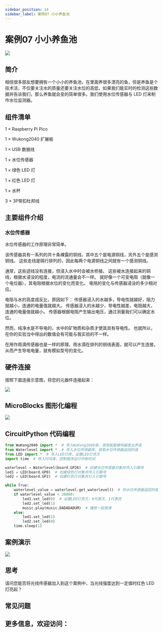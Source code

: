 ```yaml
---
sidebar_position: 14
sidebar_label: 案例07 小小养鱼池
---
```


# 案例07 小小养鱼池

![](https://wiki-media-ef.oss-cn-hongkong.aliyuncs.com//images/wukong2040-inventors-case07-01.png)

## 简介

相信很多朋友想要拥有一个小小的养鱼池，在里面养很多漂亮的鱼，但是养鱼是个技术活，不仅要关注水的质量还要关注水位的高低，如果我们能实时的检测这些数据并告诉我们，那么养鱼就会变的简单很多。我们使用水位传感器与 LED 灯来制作水位监测器。

## 组件清单

1 × Raspberry Pi Pico

1 × Wukong2040 扩展板

1 × USB 数据线

1 × 水位传感器

1 × 绿色 LED 灯

1 × 红色 LED 灯

1 × 水杯

3 × 3P带扣杜邦线

## 主要组件介绍

### 水位传感器

水位传感器的工作原理非常简单。

该传感器具有一系列的共十条裸露的铜线，其中五个是电源铜线，另外五个是感测铜线。 这些走线是隔行排列的，因此每两个电源铜线之间就有一个感测铜线。

通常，这些迹线没有连接，但浸入水中时会被水桥接。 这些被水连接起来的铜线，根据水浸没的程度，电流的流通量会不一样。 就好像一个可变电阻（就像一个电位器），其电阻根据水位的变化而变化。 电阻的变化与传感器浸没的多少相对应。

电阻与水的高度成反比，原因如下： 传感器浸入的水越多，导电性就越好，阻力就越小，连通的电量值就越大。 传感器浸入的水越少，导电性越差，电阻越大，连通的电量值就越小。 传感器根据电阻产生输出电压，通过测量我们可以确定水位。

然而，纯净水是不导电的，水中的矿物质和杂质才使其具有导电性。 也就所以，在你的实验当中得出的数值会有可能与我实验的不一样。

在用作雨滴传感器也是一样的原理，雨水滴在排列的铜线表面，就可以产生连接，从而产生导电电量，就有模拟型号的变化。

## 硬件连接

按照下面连接示意图，将您的元器件连接起来：

![](https://wiki-media-ef.oss-cn-hongkong.aliyuncs.com//images/wukong2040-inventors-case07-05.png)

## MicroBlocks 图形化编程

![](https://wiki-media-ef.oss-cn-hongkong.aliyuncs.com//images/wukong2040-inventors-case05-04.png)

## CircuitPython 代码编程

```python
from WuKong2040 import *  # 导入WuKong2040库，使用板载蜂鸣器发出声音
from Waterlevel import *  # 导入水位传感器库，获取水位传感器返回的值
from LED import *  # 导入LED灯库，设置LED灯亮灭
import time  # 导入时间库，控制程序运行中断时间

waterlevel = Waterlevel(board.GP26)  # 创建水位传感器对象并传入引脚号
led1 = LED(board.GP0)  # 创建绿色灯对象并传入引脚号
led2 = LED(board.GP2)  # 创建红色灯对象并引入引脚号

while True:
    waterlevel_value = waterlevel.get_waterlevel()  # 将水位传感器返回的值赋值给waterlevel_value
    if waterlevel_value < 20000:
        led1.set_led(0)  # 设置LED灯亮灭，0代表灭，1代表亮
        led2.set_led(1)
        music.play(music.DADADADUM)  # 播放一段旋律
    else:
        led1.set_led(1)
        led2.set_led(0)
    time.sleep(1)
```

## 案例演示

![](https://wiki-media-ef.oss-cn-hongkong.aliyuncs.com//images/wukong2040-inventors-kit-case07-06.gif)

## 思考

请问您能否将光线传感器加入到这个案例中，当光线强度达到一定值时红色 LED 灯亮起？



## 常见问题



## 更多信息，欢迎访问：
